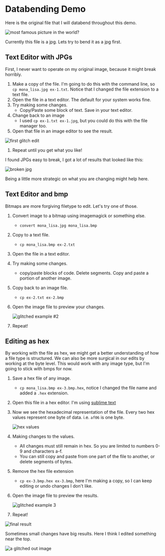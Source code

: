 # Databending Demo

Here is the original file that I will databend throughout this demo.

![most famous picture in the world?](start.jpg)

Currently this file is a jpg. Lets try to bend it as a jpg first.

## Text Editor with JPGs
First, I never want to operate on my original image, because it might break horribly.

1. Make a copy of the file.
  I'm going to do this with the command line, so `cp mona_lisa.jpg ex-1.txt`. Notice that I changed the file extension to a text file.
1. Open the file in a text editor. The default for your system works fine.
1. Try making some changes.
    - Copy/Paste some block of text. Save in your text editor.
1. Change back to an image
    - I used `cp ex-1.txt ex-1.jpg`, but you could do this with the file manager too.
1. Open that file in an image editor to see the result.

  ![first glitch edit](ex-1.jpg)

1. Repeat until you get what you like!

I found JPGs easy to break, I got a lot of results that looked like this:

![broken jpg](broke.jpg)

Being a little more strategic on what you are changing might help here.

## Text Editor and bmp
Bitmaps are more forgiving filetype to edit. Let's try one of those.

1. Convert image to a bitmap using imagemagick or something else.
    - `convert mona_lisa.jpg mona_lisa.bmp`
1. Copy to a text file.
    - `cp mona_lisa.bmp ex-2.txt`
1. Open the file in a text editor.
1. Try making some changes.
    - copy/paste blocks of code. Delete segments. Copy and paste a portion of another image.
1. Copy back to an image file.
    - `cp ex-2.txt ex-2.bmp`
1. Open the image file to preview your changes.

    ![glitched example #2](ex-2.jpg)  

1. Repeat!
 

## Editing as hex
By working with the file as hex, we might get a better understanding of how a file type is structured. We can also be more surgical in our edits by working at the byte level.
This would work with any image type, but I'm going to stick with bmps for now.

1. Save a hex file of any image. 
    - `cp mona_lisa.bmp ex-3.bmp.hex`, notice I changed the file name and added a `.hex` extension.
1. Open this file in a hex editor. I'm using [sublime text](https://www.sublimetext.com/)
1. Now we see the hexadecimal representation of the file. Every two hex values represent one byte of data. i.e. `af06` is one byte.

    ![hex values](hex_screenshot.png)

1. Making changes to the values. 
    - All changes must still remain in hex. So you are limited to numbers 0-9 and characters a-f.
    - You can still copy and paste from one part of the file to another, or delete segments of bytes.
1. Remove the hex file extension
    - `cp ex-3.bmp.hex ex-3.bmp`, here I'm making a copy, so I can keep editing or undo changes I don't like.
1. Open the image file to preview the results.

    ![glitched example 3](ex-3.jpg)

1. Repeat!

![final result](final.jpg)

Sometimes small changes have big results. Here I think I edited something near the top.

![a glitched out image](another.jpg)

